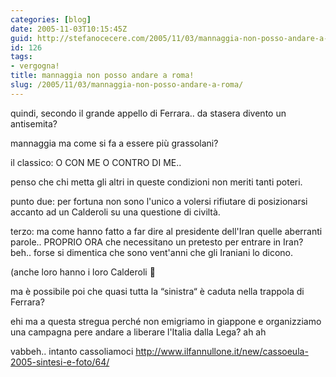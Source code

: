 ```yaml
---
categories: [blog]
date: 2005-11-03T10:15:45Z
guid: http://stefanocecere.com/2005/11/03/mannaggia-non-posso-andare-a-roma/
id: 126
tags:
- vergogna!
title: mannaggia non posso andare a roma!
slug: /2005/11/03/mannaggia-non-posso-andare-a-roma/
---
```


<img src='/wp-content/lucamannaggia.jpg' alt='' align='left' />quindi, secondo il grande appello di Ferrara.. da stasera divento un antisemita?

mannaggia ma come si fa a essere pi&#xf9; grassolani?
  
il classico: O CON ME O CONTRO DI ME..

penso che chi metta gli altri in queste condizioni non meriti tanti poteri.

punto due: per fortuna non sono l'unico a volersi rifiutare di posizionarsi accanto ad un Calderoli su una questione di civiltà.

terzo: ma come hanno fatto a far dire al presidente dell'Iran quelle aberranti parole.. PROPRIO ORA che necessitano un pretesto per entrare in Iran? beh.. forse si dimentica che sono vent'anni che gli Iraniani lo dicono.
  
(anche loro hanno i loro Calderoli 🙂

ma è possibile poi che quasi tutta la &#x201c;sinistra&#x201c; è caduta nella trappola di Ferrara?

ehi ma a questa stregua perch&#xe9; non emigriamo in giappone e organizziamo una campagna pere andare a liberare l'Italia dalla Lega? ah ah

vabbeh.. intanto cassoliamoci <http://www.ilfannullone.it/new/cassoeula-2005-sintesi-e-foto/64/>